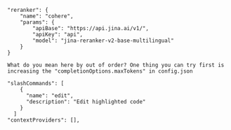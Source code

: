     "reranker": {
        "name": "cohere",
        "params": {
            "apiBase": "https://api.jina.ai/v1/",
            "apiKey": "api",
            "model": "jina-reranker-v2-base-multilingual"
        }
    }

    What do you mean here by out of order? One thing you can try first is increasing the "completionOptions.maxTokens" in config.json

    "slashCommands": [
        {
          "name": "edit",
          "description": "Edit highlighted code"
        }
      ]
    "contextProviders": [],
